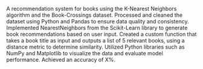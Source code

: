 A recommendation system for books using the K-Nearest Neighbors algorithm and the Book-Crossings dataset. Processed and cleaned the dataset using Python and Pandas to ensure data quality and consistency. Implemented NearestNeighbors from the Scikit-Learn library to generate book recommendations based on user input. Created a custom function that takes a book title as input and outputs a list of 5 relevant books, using a distance metric to determine similarity. Utilized Python libraries such as NumPy and Matplotlib to visualize the data and evaluate model performance. Achieved an accuracy of X%.
